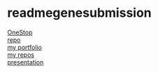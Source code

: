 # readmegenesubmission
 <p><a href="https://tierney03.github.io/OneStop/">OneStop</a>
    <br><a href="https://github.com/tierney03/OneStop">repo</a>    
    <br><a href="https://shelbybridwell.github.io/Professional_Portforlio/">my portfolio</a>
    <br><a href="https://github.com/shelbybridwell?tab=repositories">my repos</a>
    <br><a href="https://docs.google.com/presentation/d/1ls5-WDx02stLYiVCtuS60GzA72PciPV0L6nQ17fKGKg/edit#slide=id.g1f87997393_0_782">presentation</a>
    </p>
